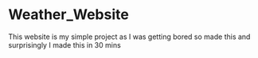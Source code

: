 # Weather_Website
This website is my simple project as I was getting bored so made this and surprisingly I made this in 30 mins
